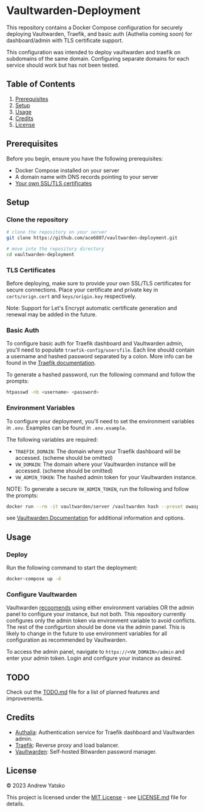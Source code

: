 # Vaultwarden-Deployment

This repository contains a Docker Compose configuration for securely deploying Vaultwarden, Traefik, and basic auth (Authelia coming soon) for dashboard/admin with TLS certificate support.

This configuration was intended to deploy vaultwarden and traefik on subdomains of the same domain. Configuring separate domains for each service should work but has not been tested.


## Table of Contents
1. [Prerequisites](#prerequisites)
2. [Setup](#setup)
3. [Usage](#usage)
4. [Credits](#credits)
5. [License](#license)

## Prerequisites

Before you begin, ensure you have the following prerequisites:

- Docker Compose installed on your server
- A domain name with DNS records pointing to your server
- [Your own SSL/TLS certificates](#tls-certificates)


## Setup

### Clone the repository

```bash
# clone the repository on your server
git clone https://github.com/ace6807/vaultwarden-deployment.git

# move into the repository directory
cd vaultwarden-deployment
```

### TLS Certificates

Before deploying, make sure to provide your own SSL/TLS certificates for secure connections. Place your certificate and private key in `certs/orign.cert` and `keys/origin.key` respectively.

Note: Support for Let's Encrypt automatic certificate generation and renewal may be added in the future.

### Basic Auth
To configure basic auth for Traefik dashboard and Vaultwarden admin, you'll need to populate `traefik-config/usersfile`. Each line should contain a username and hashed password separated by a colon. More info can be found in the [Traefik documentation](https://doc.traefik.io/traefik/middlewares/http/basicauth/).

To generate a hashed password, run the following command and follow the prompts:

```bash
htpasswd -nb <username> <password>
```

### Environment Variables

To configure your deployment, you'll need to set the environment variables in `.env`. Examples can be found in `.env.example`.

The following variables are required:

- `TRAEFIK_DOMAIN`: The domain where your Traefik dashboard will be accessed. (scheme should be omitted)
- `VW_DOMAIN`: The domain where your Vaultwarden instance will be accessed. (scheme should be omitted)
- `VW_ADMIN_TOKEN`: The hashed admin token for your Vaultwarden instance.

NOTE: To generate a secure `VW_ADMIN_TOKEN`, run the following and follow the prompts:

```bash
docker run --rm -it vaultwarden/server /vaultwarden hash --preset owasp
```
see [Vaultwarden Documentation](https://github.com/dani-garcia/vaultwarden/wiki/Enabling-admin-page#secure-the-admin_token) for additional information and options.


## Usage

### Deploy
Run the following command to start the deployment:

```bash
docker-compose up -d
```

### Configure Vaultwarden
Vaultwarden [recoomends](https://github.com/dani-garcia/vaultwarden/wiki/Configuration-overview) using either environment variables OR the admin panel to configure your instance, but not both. This repository currently configures only the admin token via environment variable to avoid conflicts. The rest of the configurtion should be done via the admin panel. This is likely to change in the future to use environment variables for all configuration as recommended by Vaultwarden.

To access the admin panel, navigate to `https://<VW_DOMAIN>/admin` and enter your admin token. Login and configure your instance as desired.


## TODO

Check out the [TODO.md](TODO.md) file for a list of planned features and improvements.

## Credits

- [Authalia](https://github.com/authelia/authelia): Authentication service for Traefik dashboard and Vaultwarden admin.
- [Traefik](https://traefik.io/): Reverse proxy and load balancer.
- [Vaultwarden](https://github.com/dani-garcia/vaultwarden): Self-hosted Bitwarden password manager.


## License

© 2023 Andrew Yatsko

This project is licensed under the [MIT License](LICENSE.md) - see [LICENSE.md](LICENSE.md) file for details.